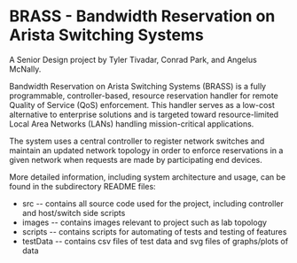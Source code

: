 # BRASS - Bandwidth Reservation on Arista Switching Systems
A Senior Design project by Tyler Tivadar, Conrad Park, and Angelus McNally.

Bandwidth Reservation on Arista Switching Systems (BRASS) is a fully programmable, controller-based, resource reservation handler for remote Quality of Service (QoS) enforcement. This handler serves as a low-cost alternative to enterprise solutions and is targeted toward resource-limited Local Area Networks (LANs) handling mission-critical applications.

The system uses a central controller to register network switches and maintain an updated network topology in order to enforce reservations in a given network when requests are made by participating end devices.

More detailed information, including system architecture and usage, can be found in the subdirectory README files:
* src -- contains all source code used for the project, including controller and host/switch side scripts
* images -- contains images relevant to project such as lab topology
* scripts -- contains scripts for automating of tests and testing of features
* testData -- contains csv files of test data and svg files of graphs/plots of data
